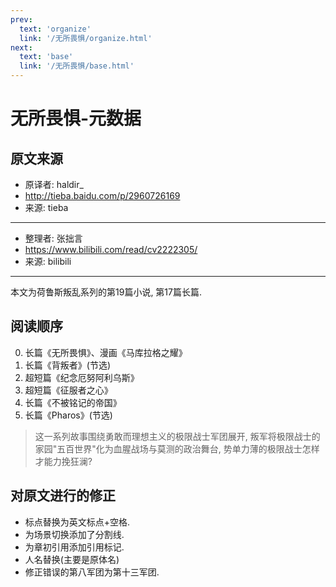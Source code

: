 ```yaml
---
prev:
  text: 'organize'
  link: '/无所畏惧/organize.html'
next:
  text: 'base'
  link: '/无所畏惧/base.html'
---
```


# 无所畏惧-元数据

## 原文来源

+ 原译者: haldir_
+ <http://tieba.baidu.com/p/2960726169>
+ 来源: tieba

--------

+ 整理者: 张拙言
+ <https://www.bilibili.com/read/cv2222305/>
+ 来源: bilibili

--------

本文为荷鲁斯叛乱系列的第19篇小说, 第17篇长篇.

## 阅读顺序

0. 长篇《无所畏惧》、漫画《马库拉格之耀》
1. 长篇《背叛者》(节选)
2. 超短篇《纪念厄努阿利乌斯》
3. 超短篇《征服者之心》
4. 长篇《不被铭记的帝国》
5. 长篇《Pharos》(节选)

> 这一系列故事围绕勇敢而理想主义的极限战士军团展开, 叛军将极限战士的家园"五百世界"化为血腥战场与莫测的政治舞台, 势单力薄的极限战士怎样才能力挽狂澜?

## 对原文进行的修正

+ 标点替换为英文标点+空格.
+ 为场景切换添加了分割线.
+ 为章初引用添加引用标记.
+ 人名替换(主要是原体名)
+ 修正错误的第八军团为第十三军团.
